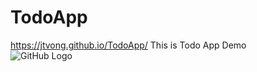 # TodoApp
https://jtvong.github.io/TodoApp/
This is Todo App Demo  
![GitHub Logo](/images/Todo_Demo.gif)
